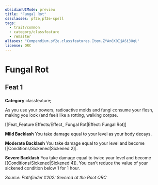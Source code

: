 ```yaml
---
obsidianUIMode: preview
title: "Fungal Rot"
cssclasses: pf2e,pf2e-spell
tags:
  - trait/common
  - category/classfeature
  - remaster
aliases: "Compendium.pf2e.classfeatures.Item.ZYAn8X0IjA6i38qU"
license: ORC
---
```

# Fungal Rot
## Feat 1
### 

**Category** classfeature; 




As you use your powers, radioactive molds and fungi consume your flesh, making you look (and feel) like a rotting, walking corpse.

[[Feat_Feature Effects/Effect_ Fungal Rot|Effect: Fungal Rot]]

**Mild Backlash** You take damage equal to your level as your body decays.

**Moderate Backlash** You take damage equal to your level and become [[Conditions/Sickened|Sickened 2]].

**Severe Backlash** You take damage equal to twice your level and become [[Conditions/Sickened|Sickened 4]]. You can't reduce the value of your sickened condition below 1 for 1 hour.

*Source: Pathfinder #202: Severed at the Root*
*ORC*